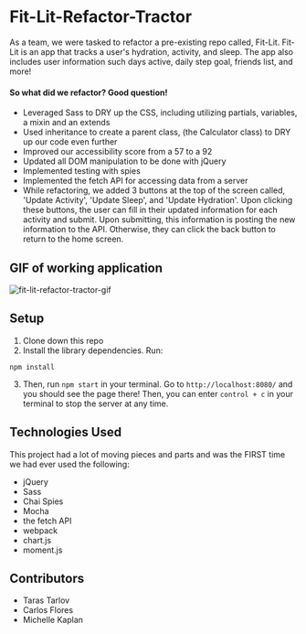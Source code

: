 # Fit-Lit-Refactor-Tractor

As a team, we were tasked to refactor a pre-existing repo called, Fit-Lit. Fit-Lit is an app that tracks a user's hydration, activity, and sleep. The app also includes user information such days active, daily step goal, friends list, and more!

#### So what did we refactor? Good question! 
- Leveraged Sass to DRY up the CSS, including utilizing partials, variables, a mixin and an extends
- Used inheritance to create a parent class, (the Calculator class) to DRY up our code even further
- Improved our accessibility score from a 57 to a 92
- Updated all DOM manipulation to be done with jQuery
- Implemented testing with spies
- Implemented the fetch API for accessing data from a server
- While refactoring, we added 3 buttons at the top of the screen called, 'Update Activity', 'Update Sleep', and 'Update Hydration'. Upon clicking these buttons, the user can fill in their updated information for each activity and submit. Upon submitting, this information is posting the new information to the API. Otherwise, they can click the back button to return to the home screen.

## GIF of working application
![fit-lit-refactor-tractor-gif](https://media.giphy.com/media/kfdjmEhG8DEMfk1tsI/giphy.gif)

## Setup

1. Clone down this repo
2. Install the library dependencies. Run: 
```
npm install
```
3. Then, run `npm start` in your terminal. Go to `http://localhost:8080/` and you should see the page there! Then, you can enter `control + c` in your terminal to stop the server at any time.

## Technologies Used
This project had a lot of moving pieces and parts and was the FIRST time we had ever used the following:
- jQuery
- Sass
- Chai Spies
- Mocha
- the fetch API
- webpack
- chart.js
- moment.js

## Contributors
- Taras Tarlov
- Carlos Flores
- Michelle Kaplan
